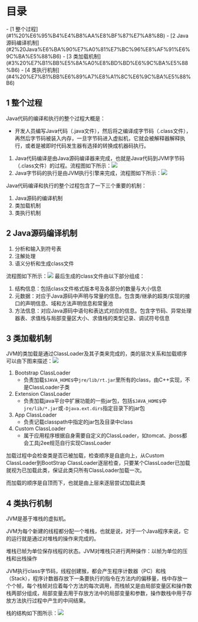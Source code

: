 <h1>目录</h1>
- [1 整个过程](#1%20%E6%95%B4%E4%B8%AA%E8%BF%87%E7%A8%8B)
- [2 Java源码编译机制](#2%20Java%E6%BA%90%E7%A0%81%E7%BC%96%E8%AF%91%E6%9C%BA%E5%88%B6)
- [3 类加载机制](#3%20%E7%B1%BB%E5%8A%A0%E8%BD%BD%E6%9C%BA%E5%88%B6)
- [4 类执行机制](#4%20%E7%B1%BB%E6%89%A7%E8%A1%8C%E6%9C%BA%E5%88%B6)

## 1 整个过程

Java代码的编译和执行的整个过程大概是：

- 开发人员编写Java代码（.java文件），然后将之编译成字节码（.class文件），再然后字节码被装入内存，一旦字节码进入虚拟机，它就会被解释器解释执行，或者是被即时代码发生器有选择的转换成机器码执行。

1. Java代码编译是由Java源码编译器来完成，也就是Java代码到JVM字节码（.class文件）的过程。流程图如下所示：![](https://image-for.oss-cn-guangzhou.aliyuncs.com/for-obsidian/Java_Study/2_%E5%AD%A6%E4%B9%A0%E7%AC%94%E8%AE%B0/1_Java%E8%AF%AD%E8%A8%80%E6%A0%B8%E5%BF%83/1_Java%E5%9F%BA%E7%A1%80/1_Java%E5%A4%8D%E4%B9%A0%E7%AC%94%E8%AE%B0/Pasted%20image%2020240131203603.png)
2. Java字节码的执行是由JVM执行引擎来完成，流程图如下所示：![](https://image-for.oss-cn-guangzhou.aliyuncs.com/for-obsidian/Java_Study/2_%E5%AD%A6%E4%B9%A0%E7%AC%94%E8%AE%B0/1_Java%E8%AF%AD%E8%A8%80%E6%A0%B8%E5%BF%83/1_Java%E5%9F%BA%E7%A1%80/1_Java%E5%A4%8D%E4%B9%A0%E7%AC%94%E8%AE%B0/Pasted%20image%2020240131203705.png)

Java代码编译和执行的整个过程包含了一下三个重要的机制：
1. Java源码的编译机制
2. 类加载机制
3. 类执行机制

## 2 Java源码编译机制

1. 分析和输入到符号表
2. 注解处理
3. 语义分析和生成class文件

流程图如下所示：![](https://image-for.oss-cn-guangzhou.aliyuncs.com/for-obsidian/Java_Study/2_%E5%AD%A6%E4%B9%A0%E7%AC%94%E8%AE%B0/1_Java%E8%AF%AD%E8%A8%80%E6%A0%B8%E5%BF%83/1_Java%E5%9F%BA%E7%A1%80/1_Java%E5%A4%8D%E4%B9%A0%E7%AC%94%E8%AE%B0/Pasted%20image%2020240131203906.png)
最后生成的class文件由以下部分组成：
1. 结构信息：包括class文件格式版本号及各部分的数量与大小信息
2. 元数据：对应于Java源码中声明与常量的信息。包含类/继承的超类/实现的接口的声明信息、域和方法声明信息和常量池
3. 方法信息：对应Java源码中语句和表达式对应的信息。包含字节码、异常处理器表、求值栈与局部变量区大小、求值栈的类型记录、调试符号信息

## 3 类加载机制

JVM的类加载是通过ClassLoader及其子类来完成的，类的层次关系和加载顺序可以由下图来描述：![](https://image-for.oss-cn-guangzhou.aliyuncs.com/for-obsidian/Java_Study/2_%E5%AD%A6%E4%B9%A0%E7%AC%94%E8%AE%B0/1_Java%E8%AF%AD%E8%A8%80%E6%A0%B8%E5%BF%83/1_Java%E5%9F%BA%E7%A1%80/1_Java%E5%A4%8D%E4%B9%A0%E7%AC%94%E8%AE%B0/Pasted%20image%2020240131204239.png)
1. Bootstrap ClassLoader
	- 负责加载`$JAVA_HOME$`中`jre/lib/rt.jar`里所有的class，由C++实现，不是ClassLoader子类
2. Extension ClassLoader
	- 负责加载java平台中扩展功能的一些jar包，包括`$JAVA_HOME$`中`jre/lib/*.jar`或`-Djava.ext.dirs`指定目录下的jar包
3. App ClassLoader
	- 负责记载classpath中指定的jar包及目录中class
4. Custom ClassLoader
	- 属于应用程序根据自身需要自定义的ClassLoader，如tomcat、jboss都会工具j2ee规范自行实现ClassLoader

加载过程中会检查类是否已被加载，检查顺序是自底向上，从Custom ClassLoader到BootStrap ClassLoader逐层检查，只要某个ClassLoader已加载就视为已加载此类，保证此类只所有ClassLoader加载一次。

而加载的顺序是自顶而下，也就是由上层来逐层尝试加载此类

## 4 类执行机制

JVM是基于堆栈的虚拟机。

JVM为每个新建的线程都分配一个堆栈，也就是说，对于一个Java程序来说，它的运行就是通过对堆栈的操作来完成的。

堆栈已帧为单位保存线程的状态。JVM对堆栈只进行两种操作：以帧为单位的压栈和出栈操作

JVM执行class字节码，线程创建猴，都会产生程序计数器（PC）和栈（Stack），程序计数器存放下一条要执行的指令在方法内的偏移量，栈中存放一个个帧，每个栈帧对应着每个方法的每次调用，而栈帧又是由局部变量区和操作数栈两部分组成，局部变量去用于存放方法中的局部变量和参数，操作数栈中用于存放方法执行过程中产生的中间结果。

栈的结构如下图所示：![](https://image-for.oss-cn-guangzhou.aliyuncs.com/for-obsidian/Java_Study/2_%E5%AD%A6%E4%B9%A0%E7%AC%94%E8%AE%B0/1_Java%E8%AF%AD%E8%A8%80%E6%A0%B8%E5%BF%83/1_Java%E5%9F%BA%E7%A1%80/1_Java%E5%A4%8D%E4%B9%A0%E7%AC%94%E8%AE%B0/Pasted%20image%2020240131205256.png)